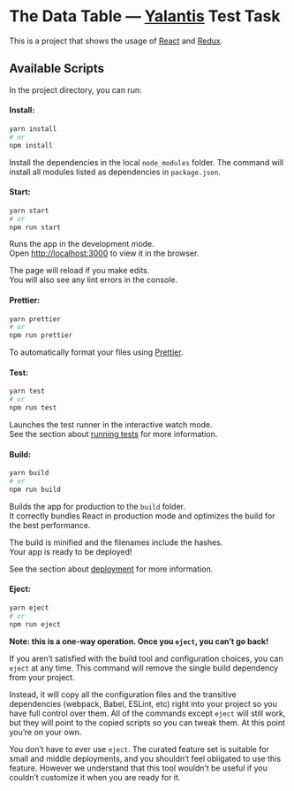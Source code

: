 # The Data Table — [Yalantis](https://yalantis.com/) Test Task

This is a project that shows the usage of [React](https://reactjs.org/) and [Redux](https://redux.js.org/).

## Available Scripts

In the project directory, you can run:

#### Install:

```bash
yarn install
# or
npm install
```

Install the dependencies in the local `node_modules` folder. The command will install all modules listed as dependencies in `package.json`.

#### Start:

```bash
yarn start
# or
npm run start
```

Runs the app in the development mode.<br />
Open [http://localhost:3000](http://localhost:3000) to view it in the browser.

The page will reload if you make edits.<br />
You will also see any lint errors in the console.

#### Prettier:

```bash
yarn prettier
# or
npm run prettier
```

To automatically format your files using [Prettier](https://prettier.io/).

#### Test:

```bash
yarn test
# or
npm run test
```

Launches the test runner in the interactive watch mode.<br />
See the section about [running tests](https://facebook.github.io/create-react-app/docs/running-tests) for more information.

#### Build:

```bash
yarn build
# or
npm run build
```

Builds the app for production to the `build` folder.<br />
It correctly bundles React in production mode and optimizes the build for the best performance.

The build is minified and the filenames include the hashes.<br />
Your app is ready to be deployed!

See the section about [deployment](https://facebook.github.io/create-react-app/docs/deployment) for more information.

#### Eject:

```bash
yarn eject
# or
npm run eject
```

**Note: this is a one-way operation. Once you `eject`, you can’t go back!**

If you aren’t satisfied with the build tool and configuration choices, you can `eject` at any time. This command will remove the single build dependency from your project.

Instead, it will copy all the configuration files and the transitive dependencies (webpack, Babel, ESLint, etc) right into your project so you have full control over them. All of the commands except `eject` will still work, but they will point to the copied scripts so you can tweak them. At this point you’re on your own.

You don’t have to ever use `eject`. The curated feature set is suitable for small and middle deployments, and you shouldn’t feel obligated to use this feature. However we understand that this tool wouldn’t be useful if you couldn’t customize it when you are ready for it.
